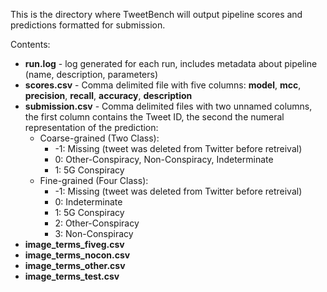 This is the directory where TweetBench will output pipeline scores and predictions formatted for submission.

Contents:

* **run.log** - log generated for each run, includes metadata about pipeline (name, description, parameters)
* **scores.csv** - Comma delimited file with five columns: **model**, **mcc**, **precision**, **recall**, **accuracy**, **description** 
* **submission.csv** - Comma delimited files with two unnamed columns, the first column contains the Tweet ID, the second the numeral representation of the prediction:
    * Coarse-grained (Two Class):
        * -1: Missing (tweet was deleted from Twitter before retreival)
        * 0: Other-Conspiracy, Non-Conspiracy, Indeterminate
        * 1: 5G Conspiracy
    * Fine-grained (Four Class):
        * -1: Missing (tweet was deleted from Twitter before retreival)
        * 0: Indeterminate
        * 1: 5G Conspiracy
        * 2: Other-Conspiracy
        * 3: Non-Conspiracy
* **image_terms_fiveg.csv**
* **image_terms_nocon.csv**
* **image_terms_other.csv**
* **image_terms_test.csv**
